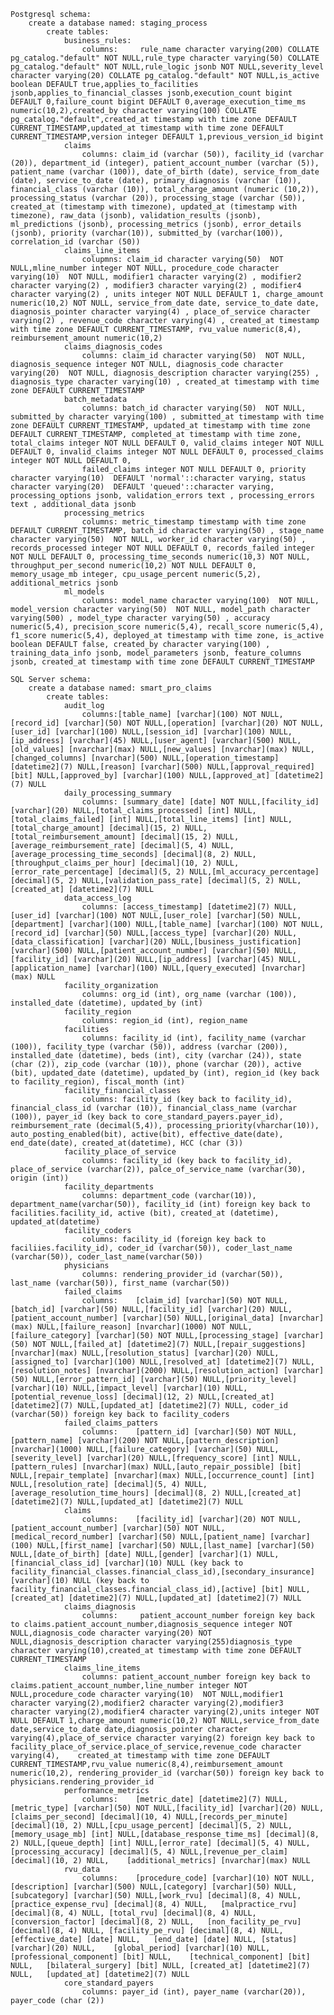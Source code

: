     Postgresql schema:
        create a database named: staging_process
            create tables:
                business_rules:
                    columns:     rule_name character varying(200) COLLATE pg_catalog."default" NOT NULL,rule_type character varying(50) COLLATE pg_catalog."default" NOT NULL,rule_logic jsonb NOT NULL,severity_level character varying(20) COLLATE pg_catalog."default" NOT NULL,is_active boolean DEFAULT true,applies_to_facilities jsonb,applies_to_financial_classes jsonb,execution_count bigint DEFAULT 0,failure_count bigint DEFAULT 0,average_execution_time_ms numeric(10,2),created_by character varying(100) COLLATE pg_catalog."default",created_at timestamp with time zone DEFAULT CURRENT_TIMESTAMP,updated_at timestamp with time zone DEFAULT CURRENT_TIMESTAMP,version integer DEFAULT 1,previous_version_id bigint
                claims
                    columns: claim_id (varchar (50)), facility_id (varchar (20)), department_id (integer), patient_account_number (varchar (5)), patient_name (varchar (100)), date_of_birth (date), service_from_date (date), service_to_date (date), primary_diagnosis (varchar (10)), financial_class (varchar (10)), total_charge_amount (numeric (10,2)), processing_status (varchar (20)), processing_stage (varchar (50)), created_at (timestamp with timezone), updated_at (timestamp with timezone), raw_data (jsonb), validation_results (jsonb), ml_predictions (jsonb), processing_metrics (jsonb), error_details (jsonb), priority (varchar(10)), submitted_by (varchar(100)), correlation_id (varchar (50))
                claims_line_items
                    colupmns: claim_id character varying(50)  NOT NULL,mline_number integer NOT NULL, procedure_code character varying(10)  NOT NULL, modifier1 character varying(2) , modifier2 character varying(2) , modifier3 character varying(2) , modifier4 character varying(2) , units integer NOT NULL DEFAULT 1, charge_amount numeric(10,2) NOT NULL, service_from_date date, service_to_date date, diagnosis_pointer character varying(4) , place_of_service character varying(2) , revenue_code character varying(4) , created_at timestamp with time zone DEFAULT CURRENT_TIMESTAMP, rvu_value numeric(8,4), reimbursement_amount numeric(10,2)
                claims_diagnosis_codes
                    columns: claim_id character varying(50)  NOT NULL, diagnosis_sequence integer NOT NULL, diagnosis_code character varying(20)  NOT NULL, diagnosis_description character varying(255) , diagnosis_type character varying(10) , created_at timestamp with time zone DEFAULT CURRENT_TIMESTAMP
                batch_metadata
                    columns: batch_id character varying(50)  NOT NULL, submitted_by character varying(100) , submitted_at timestamp with time zone DEFAULT CURRENT_TIMESTAMP, updated_at timestamp with time zone DEFAULT CURRENT_TIMESTAMP, completed_at timestamp with time zone, total_claims integer NOT NULL DEFAULT 0, valid_claims integer NOT NULL DEFAULT 0, invalid_claims integer NOT NULL DEFAULT 0, processed_claims integer NOT NULL DEFAULT 0,
                    failed_claims integer NOT NULL DEFAULT 0, priority character varying(10)  DEFAULT 'normal'::character varying, status character varying(20)  DEFAULT 'queued'::character varying, processing_options jsonb, validation_errors text , processing_errors text , additional_data jsonb
                processing_metrics
                    columns: metric_timestamp timestamp with time zone DEFAULT CURRENT_TIMESTAMP, batch_id character varying(50) , stage_name character varying(50)  NOT NULL, worker_id character varying(50) , records_processed integer NOT NULL DEFAULT 0, records_failed integer NOT NULL DEFAULT 0, processing_time_seconds numeric(10,3) NOT NULL, throughput_per_second numeric(10,2) NOT NULL DEFAULT 0, memory_usage_mb integer, cpu_usage_percent numeric(5,2), additional_metrics jsonb
                ml_models
                    columns: model_name character varying(100)  NOT NULL, model_version character varying(50)  NOT NULL, model_path character varying(500) , model_type character varying(50) , accuracy numeric(5,4), precision_score numeric(5,4), recall_score numeric(5,4), f1_score numeric(5,4), deployed_at timestamp with time zone, is_active boolean DEFAULT false, created_by character varying(100) , training_data_info jsonb, model_parameters jsonb, feature_columns jsonb, created_at timestamp with time zone DEFAULT CURRENT_TIMESTAMP

    SQL Server schema:
        create a database named: smart_pro_claims
            create tables:
                audit_log
                    columns:[table_name] [varchar](100) NOT NULL,[record_id] [varchar](50) NOT NULL,[operation] [varchar](20) NOT NULL,[user_id] [varchar](100) NULL,[session_id] [varchar](100) NULL,[ip_address] [varchar](45) NULL,[user_agent] [varchar](500) NULL,[old_values] [nvarchar](max) NULL,[new_values] [nvarchar](max) NULL,[changed_columns] [nvarchar](500) NULL,[operation_timestamp] [datetime2](7) NULL,[reason] [varchar](500) NULL,[approval_required] [bit] NULL,[approved_by] [varchar](100) NULL,[approved_at] [datetime2](7) NULL
                daily_processing_summary
                    columns: [summary_date] [date] NOT NULL,[facility_id] [varchar](20) NULL,[total_claims_processed] [int] NULL,[total_claims_failed] [int] NULL,[total_line_items] [int] NULL,[total_charge_amount] [decimal](15, 2) NULL,[total_reimbursement_amount] [decimal](15, 2) NULL,[average_reimbursement_rate] [decimal](5, 4) NULL,[average_processing_time_seconds] [decimal](8, 2) NULL,[throughput_claims_per_hour] [decimal](10, 2) NULL,[error_rate_percentage] [decimal](5, 2) NULL,[ml_accuracy_percentage] [decimal](5, 2) NULL,[validation_pass_rate] [decimal](5, 2) NULL,[created_at] [datetime2](7) NULL
                data_access_log
                    columns: [access_timestamp] [datetime2](7) NULL,[user_id] [varchar](100) NOT NULL,[user_role] [varchar](50) NULL,[department] [varchar](100) NULL,[table_name] [varchar](100) NOT NULL,[record_id] [varchar](50) NULL,[access_type] [varchar](20) NULL,[data_classification] [varchar](20) NULL,[business_justification] [varchar](500) NULL,[patient_account_number] [varchar](50) NULL,[facility_id] [varchar](20) NULL,[ip_address] [varchar](45) NULL,[application_name] [varchar](100) NULL,[query_executed] [nvarchar](max) NULL
                facility_organization
                    columns: org_id (int), org_name (varchar (100)), installed_date (datetime), updated_by (int)
                facility_region
                    columns: region_id (int), region_name
                facilities
                    columns: facility_id (int), facility_name (varchar (100)), facility_type (varchar (50)), address (varchar (200)), installed_date (datetime), beds (int), city (varchar (24)), state (char (2)), zip_code (varchar (10)), phone (varchar (20)), active (bit), updated_date (datetime), updated_by (int), region_id (key back to facility_region), fiscal_month (int)
                facility_financial_classes
                    columns: facility_id (key back to facility_id), financial_class_id (varchar (10)), financial_class_name (varchar (100)), payer_id (key back to core_standard_payers.payer_id), reimbursement_rate (decimal(5,4)), processing_priority(vharchar(10)), auto_posting_enabled(bit), active(bit), effective_date(date), end_date(date), created_at(datetime), HCC (char (3))
                facility_place_of_service
                    columns: facility_id (key back to facility_id), place_of_service (varchar(2)), palce_of_service_name (varchar(30), origin (int))
                facility_departments
                    columns: department_code (varchar(10)), department_name(varchar(50)), facility_id (int) foreign key back to facilities.facility_id, active (bit), created_at (datetime), updated_at(datetime)
                facility_coders
                    columns: facility_id (foreign key back to faciliies.facility_id), coder_id (varchar(50)), coder_last_name (varchar(50)), coder_last_name(varchar(50))
                physicians
                    columns: rendering_provider_id (varchar(50)), last_name (varchar(50)), first_name (varchar(50))
                failed_claims
                    columns: 	[claim_id] [varchar](50) NOT NULL,[batch_id] [varchar](50) NULL,[facility_id] [varchar](20) NULL,[patient_account_number] [varchar](50) NULL,[original_data] [nvarchar](max) NULL,[failure_reason] [nvarchar](1000) NOT NULL,[failure_category] [varchar](50) NOT NULL,[processing_stage] [varchar](50) NOT NULL,[failed_at] [datetime2](7) NULL,[repair_suggestions] [nvarchar](max) NULL,[resolution_status] [varchar](20) NULL,[assigned_to] [varchar](100) NULL,[resolved_at] [datetime2](7) NULL,[resolution_notes] [nvarchar](2000) NULL,[resolution_action] [varchar](50) NULL,[error_pattern_id] [varchar](50) NULL,[priority_level] [varchar](10) NULL,[impact_level] [varchar](10) NULL,[potential_revenue_loss] [decimal](12, 2) NULL,[created_at] [datetime2](7) NULL,[updated_at] [datetime2](7) NULL, coder_id (varchar(50)) foreign key back to facility_coders
                failed_claims_patters
                    columns: 	[pattern_id] [varchar](50) NOT NULL,[pattern_name] [varchar](200) NOT NULL,[pattern_description] [nvarchar](1000) NULL,[failure_category] [varchar](50) NULL,[severity_level] [varchar](20) NULL,[frequency_score] [int] NULL,[pattern_rules] [nvarchar](max) NULL,[auto_repair_possible] [bit] NULL,[repair_template] [nvarchar](max) NULL,[occurrence_count] [int] NULL,[resolution_rate] [decimal](5, 4) NULL,[average_resolution_time_hours] [decimal](8, 2) NULL,[created_at] [datetime2](7) NULL,[updated_at] [datetime2](7) NULL
                claims
                    columns: 	[facility_id] [varchar](20) NOT NULL,[patient_account_number] [varchar](50) NOT NULL,[medical_record_number] [varchar](50) NULL,[patient_name] [varchar](100) NULL,[first_name] [varchar](50) NULL,[last_name] [varchar](50) NULL,[date_of_birth] [date] NULL,[gender] [varchar](1) NULL,[financial_class_id] [varchar](10) NULL (key back to facility_financial_classes.financial_class_id),[secondary_insurance] [varchar](10) NULL (key back to facility_financial_classes.financial_class_id),[active] [bit] NULL,[created_at] [datetime2](7) NULL,[updated_at] [datetime2](7) NULL
                claims_diagnosis
                    columns:     patient_account_number foreign key back to claims.patient_account_number,diagnosis_sequence integer NOT NULL,diagnosis_code character varying(20) NOT NULL,diagnosis_description character varying(255)diagnosis_type character varying(10),created_at timestamp with time zone DEFAULT CURRENT_TIMESTAMP
                claims_line_items
                    columns: patient_account_number foreign key back to claims.patient_account_number,line_number integer NOT NULL,procedure_code character varying(10)  NOT NULL,modifier1 character varying(2),modifier2 character varying(2),modifier3 character varying(2),modifier4 character varying(2),units integer NOT NULL DEFAULT 1,charge_amount numeric(10,2) NOT NULL,service_from_date date,service_to_date date,diagnosis_pointer character varying(4),place_of_service character varying(2) foreign key back to facility_place_of_service.place_of_service,revenue_code character varying(4),    created_at timestamp with time zone DEFAULT CURRENT_TIMESTAMP,rvu_value numeric(8,4),reimbursement_amount numeric(10,2), rendering_provider_id (varchar(50)) foreign key back to physicians.rendering_provider_id
                performance_metrics
                    columns: 	[metric_date] [datetime2](7) NULL,[metric_type] [varchar](50) NOT NULL,[facility_id] [varchar](20) NULL,[claims_per_second] [decimal](10, 4) NULL,[records_per_minute] [decimal](10, 2) NULL,[cpu_usage_percent] [decimal](5, 2) NULL,[memory_usage_mb] [int] NULL,[database_response_time_ms] [decimal](8, 2) NULL,[queue_depth] [int] NULL,[error_rate] [decimal](5, 4) NULL,[processing_accuracy] [decimal](5, 4) NULL,[revenue_per_claim] [decimal](10, 2) NULL,	[additional_metrics] [nvarchar](max) NULL
                rvu_data
                    columns: 	[procedure_code] [varchar](10) NOT NULL,[description] [varchar](500) NULL,[category] [varchar](50) NULL,[subcategory] [varchar](50) NULL,[work_rvu] [decimal](8, 4) NULL,[practice_expense_rvu] [decimal](8, 4) NULL,	[malpractice_rvu] [decimal](8, 4) NULL,	[total_rvu] [decimal](8, 4) NULL,	[conversion_factor] [decimal](8, 2) NULL,	[non_facility_pe_rvu] [decimal](8, 4) NULL,	[facility_pe_rvu] [decimal](8, 4) NULL,	[effective_date] [date] NULL,	[end_date] [date] NULL,	[status] [varchar](20) NULL,	[global_period] [varchar](10) NULL,	[professional_component] [bit] NULL,	[technical_component] [bit] NULL,	[bilateral_surgery] [bit] NULL,	[created_at] [datetime2](7) NULL,	[updated_at] [datetime2](7) NULL
                core_standard_payers
                    columns: payer_id (int), payer_name (varchar(20)), payer_code (char (2))

